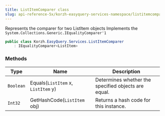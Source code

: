 ```yaml
---
title: ListItemComparer class
slug: api-reference-5x/korzh-easyquery-services-namespace/listitemcomparer-class
---
```


Represents the comparer for two ListItem objects  Implements the `System.Collections.Generic.IEqualityComparer'1`
```csharp
public class Korzh.EasyQuery.Services.ListItemComparer
    : IEqualityComparer<ListItem>

```

### Methods

| Type | Name | Description | 
| --- | --- | --- | 
| `Boolean` | Equals(`ListItem` x, `ListItem` y) | Determines whether the specified objects are equal. | 
| `Int32` | GetHashCode(`ListItem` obj) | Returns a hash code for this instance. |